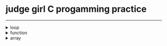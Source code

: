 # judge girl C progamming practice
---
<details>
<summary>loop</summary>

|Question|
|--------|
|[97_bicycle](./loop/97_bicycle/)|
|[202_fraction](./loop/202_fraction/) |
|[232_day](./loop/232_day/) |
|[234_factorization](./loop/234_factorization/) |
|[242_three_circles](./loop/242_three_circles/) |
|[244_lottery](./loop/244_lottery/) |

</details>

<details>
<summary>function</summary>

|Question|
|--------|
|[218.c](./func/218.c) |
|[236.c](./func/236.c) |
</details>

<details>
<summary>array</summary>

|Question|
|--------|
|[18.c](./array/18.c) |
|[49.c](./array/49.c) |
|[271.c](./array/271.c) |

</details>